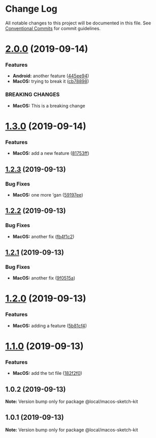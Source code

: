 # Change Log

All notable changes to this project will be documented in this file.
See [Conventional Commits](https://conventionalcommits.org) for commit guidelines.

# [2.0.0](https://github.com/collab-ui/ci-test-lerna/compare/@local/macos-sketch-kit@1.3.0...@local/macos-sketch-kit@2.0.0) (2019-09-14)


### Features

* **Android:** another feature ([445ee94](https://github.com/collab-ui/ci-test-lerna/commit/445ee94))
* **MacOS:** trying to break it ([cb78898](https://github.com/collab-ui/ci-test-lerna/commit/cb78898))


### BREAKING CHANGES

* **MacOS:** This is a breaking change





# [1.3.0](https://github.com/collab-ui/ci-test-lerna/compare/@local/macos-sketch-kit@1.2.3...@local/macos-sketch-kit@1.3.0) (2019-09-14)


### Features

* **MacOS:** add a new feature ([81753ff](https://github.com/collab-ui/ci-test-lerna/commit/81753ff))





## [1.2.3](https://github.com/momentum-design/momentum-design-kit/compare/@local/macos-sketch-kit@1.2.2...@local/macos-sketch-kit@1.2.3) (2019-09-13)


### Bug Fixes

* **MacOS:** one more ‘gan ([59197ee](https://github.com/momentum-design/momentum-design-kit/commit/59197ee))





## [1.2.2](https://github.com/momentum-design/momentum-design-kit/compare/@local/macos-sketch-kit@1.2.1...@local/macos-sketch-kit@1.2.2) (2019-09-13)


### Bug Fixes

* **MacOS:** another fix ([fb4f1c2](https://github.com/momentum-design/momentum-design-kit/commit/fb4f1c2))





## [1.2.1](https://github.com/momentum-design/momentum-design-kit/compare/@local/macos-sketch-kit@1.2.0...@local/macos-sketch-kit@1.2.1) (2019-09-13)


### Bug Fixes

* **MacOS:** another fix ([9f0515a](https://github.com/momentum-design/momentum-design-kit/commit/9f0515a))





# [1.2.0](https://github.com/momentum-design/momentum-design-kit/compare/@local/macos-sketch-kit@1.1.0...@local/macos-sketch-kit@1.2.0) (2019-09-13)


### Features

* **MacOS:** adding a feature ([5b81cf4](https://github.com/momentum-design/momentum-design-kit/commit/5b81cf4))





# [1.1.0](https://github.com/momentum-design/momentum-design-kit/compare/@local/macos-sketch-kit@1.0.2...@local/macos-sketch-kit@1.1.0) (2019-09-13)


### Features

* **MacOS:** add the txt file ([182f2f0](https://github.com/momentum-design/momentum-design-kit/commit/182f2f0))





## 1.0.2 (2019-09-13)

**Note:** Version bump only for package @local/macos-sketch-kit





## 1.0.1 (2019-09-13)

**Note:** Version bump only for package @local/macos-sketch-kit
